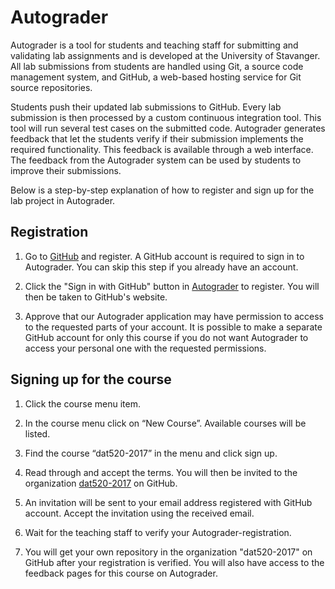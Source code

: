 # Autograder

Autograder is a tool for students and teaching staff for submitting and
validating lab assignments and is developed at the University of Stavanger.
All lab submissions from students are handled using Git, a source code
management system, and GitHub, a web-based hosting service for Git source
repositories.

Students push their updated lab submissions to GitHub. Every lab submission is
then processed by a custom continuous integration tool. This tool will run
several test cases on the submitted code. Autograder generates feedback that
let the students verify if their submission implements the required
functionality. This feedback is available through a web interface. The feedback
from the Autograder system can be used by students to improve their
submissions.

Below is a step-by-step explanation of how to register and sign up for the lab
project in Autograder.

## Registration

1. Go to [GitHub](http://github.com) and register. A GitHub account is required
   to sign in to Autograder. You can skip this step if you already have an
   account.

2. Click the "Sign in with GitHub" button in
   [Autograder](http://autograder.ux.uis.no) to register. You will then be
   taken to GitHub's website.

3. Approve that our Autograder application may have permission to access to the
   requested parts of your account. It is possible to make a separate GitHub
   account for only this course if you do not want Autograder to access your
   personal one with the requested permissions.

## Signing up for the course

1. Click the course menu item.

2. In the course menu click on “New Course”. Available courses will be listed.

3. Find the course “dat520-2017” in the menu and click sign up.

4. Read through and accept the terms. You will then be invited to the
   organization [dat520-2017](http://www.github.com/dat520-2017) on GitHub.

5. An invitation will be sent to your email address registered with GitHub
   account. Accept the invitation using the received email.

6. Wait for the teaching staff to verify your Autograder-registration.

7. You will get your own repository in the organization "dat520-2017" on GitHub
   after your registration is verified. You will also have access to the
   feedback pages for this course on Autograder.
